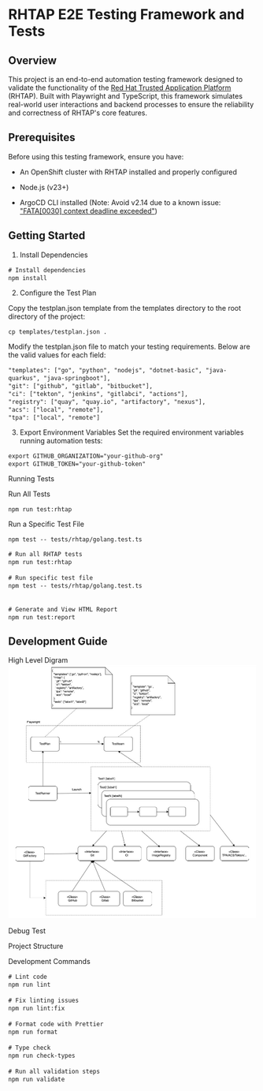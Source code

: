 # RHTAP E2E Testing Framework and Tests

## Overview

This project is an end-to-end automation testing framework designed to validate the functionality of the [Red Hat Trusted Application Platform](https://github.com/redhat-appstudio/rhtap-cli) (RHTAP). Built with Playwright and TypeScript, this framework simulates real-world user interactions and backend processes to ensure the reliability and correctness of RHTAP's core features.

## Prerequisites

Before using this testing framework, ensure you have:

* An OpenShift cluster with RHTAP installed and properly configured

* Node.js (v23+)

* ArgoCD CLI installed (Note: Avoid v2.14 due to a known issue: ["FATA[0030] context deadline exceeded"](https://github.com/argoproj/argo-cd/issues/21764))

## Getting Started

1. Install Dependencies
```
# Install dependencies
npm install
```

2. Configure the Test Plan

Copy the testplan.json template from the templates directory to the root directory of the project:

```
cp templates/testplan.json .
```

Modify the testplan.json file to match your testing requirements. Below are the valid values for each field:
```
"templates": ["go", "python", "nodejs", "dotnet-basic", "java-quarkus", "java-springboot"],
"git": ["github", "gitlab", "bitbucket"],
"ci": ["tekton", "jenkins", "gitlabci", "actions"],
"registry": ["quay", "quay.io", "artifactory", "nexus"],
"acs": ["local", "remote"],
"tpa": ["local", "remote"]
```

3. Export Environment Variables
Set the required environment variables running automation tests:

```
export GITHUB_ORGANIZATION="your-github-org"
export GITHUB_TOKEN="your-github-token"
```

Running Tests

Run All Tests

```
npm run test:rhtap
```

Run a Specific Test File

```
npm test -- tests/rhtap/golang.test.ts
```

```
# Run all RHTAP tests
npm run test:rhtap

# Run specific test file
npm test -- tests/rhtap/golang.test.ts


# Generate and View HTML Report
npm run test:report
```



## Development Guide
High Level Digram
![image info](./docs/images/Hight_level_Arch.jpg)

Debug Test

Project Structure

Development Commands

```
# Lint code
npm run lint

# Fix linting issues
npm run lint:fix

# Format code with Prettier
npm run format

# Type check
npm run check-types

# Run all validation steps
npm run validate
```